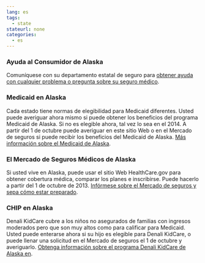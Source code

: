 ```yaml
--- 
lang: es 
tags: 
  - state
stateurl: none 
categories: 
  - es
--- 
```


### Ayuda al Consumidor de Alaska

Comuníquese con su departamento estatal de seguro para [obtener ayuda con cualquier problema o pregunta sobre su seguro médico](http://www.commerce.state.ak.us/ins/Insurance/consumer.html). 

### Medicaid en Alaska

Cada estado tiene normas  de elegibilidad para Medicaid diferentes.  Usted puede averiguar ahora mismo si puede obtener los beneficios del programa Medicaid de Alaska. Si no es elegible ahora, tal vez lo sea en el 2014. A partir del 1 de octubre puede averiguar en este sitio Web o en el Mercado de seguros si puede recibir los beneficios del Medicaid de Alaska. [Más información sobre el Medicaid de Alaska](http://dhss.alaska.gov/dhcs/Pages/medicaid_medicare/default.aspx). 

###  El Mercado de Seguros Médicos de Alaska

Si usted vive en Alaska, puede usar el sitio Web HealthCare.gov para obtener cobertura médica, comparar los planes e inscribirse. Puede hacerlo a partir del 1 de octubre de 2013. [Infórmese sobre el Mercado de seguros y sepa cómo estar preparado](/es/how-can-i-get-ready-to-enroll-in-the-marketplace/). 

### CHIP en Alaska

Denali KidCare cubre a los niños no asegurados de familias con ingresos moderados pero que son muy altos como para calificar para Medicaid. Usted puede enterarse ahora si su hijo es elegible para Denali KidCare, o puede llenar una solicitud en el Mercado de seguros el 1 de octubre y averiguarlo. [Obtenga información sobre el programa Denali KidCare de Alaska en](http://www.dhss.alaska.gov/dhcs/Pages/denalikidcare/default.aspx).

